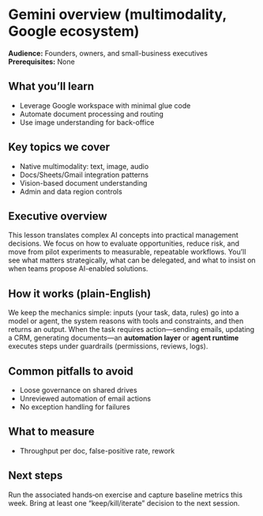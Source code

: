 # Gemini overview (multimodality, Google ecosystem)

**Audience:** Founders, owners, and small-business executives  
**Prerequisites:** None

## What you’ll learn
- Leverage Google workspace with minimal glue code
- Automate document processing and routing
- Use image understanding for back-office

## Key topics we cover
- Native multimodality: text, image, audio
- Docs/Sheets/Gmail integration patterns
- Vision-based document understanding
- Admin and data region controls

## Executive overview
This lesson translates complex AI concepts into practical management decisions. We focus on how to evaluate opportunities, reduce risk, and move from pilot experiments to measurable, repeatable workflows. You’ll see what matters strategically, what can be delegated, and what to insist on when teams propose AI-enabled solutions.


## How it works (plain-English)
We keep the mechanics simple: inputs (your task, data, rules) go into a model or agent, the system reasons with tools and constraints, and then returns an output. When the task requires action—sending emails, updating a CRM, generating documents—an **automation layer** or **agent runtime** executes steps under guardrails (permissions, reviews, logs).

## Common pitfalls to avoid
- Loose governance on shared drives
- Unreviewed automation of email actions
- No exception handling for failures

## What to measure
- Throughput per doc, false-positive rate, rework


## Next steps
Run the associated hands‑on exercise and capture baseline metrics this week. Bring at least one “keep/kill/iterate” decision to the next session.
